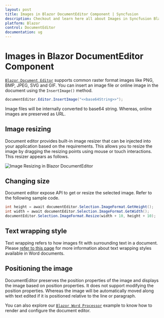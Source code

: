 ```yaml
---
layout: post
title: Images in Blazor DocumentEditor Component | Syncfusion
description: Checkout and learn here all about Images in Syncfusion Blazor DocumentEditor component and much more.
platform: Blazor
control: DocumentEditor
documentation: ug
---
```


# Images in Blazor DocumentEditor Component

[`Blazor Document Editor`](https://www.syncfusion.com/blazor-components/blazor-word-processor) supports common raster format images like PNG, BMP, JPEG, SVG and GIF. You can insert an image file or online image in the document using the `InsertImage()` method.

```csharp
documentEditor.Editor.InsertImage("<<base64String>>");
```

Image files will be internally converted to base64 string. Whereas, online images are preserved as URL.

## Image resizing

Document editor provides built-in image resizer that can be injected into your application based on the requirements. This allows you to resize the image by dragging the resizing points using mouse or touch interactions. This resizer appears as follows.

![Image Resizing in Blazor DocumentEditor](images/blazor-document-editor-image-resizing.jpeg)

## Changing size

Document editor expose API to get or resize the selected image. Refer to the following sample code.

```csharp
int height = await documentEditor.Selection.ImageFormat.GetHeight();
int width = await documentEditor.Selection.ImageFormat.GetWidth();
documentEditor.Selection.ImageFormat.Resize(width + 10, height + 10);
```

## Text wrapping style

Text wrapping refers to how images fit with surrounding text in a document. Please [refer to this page](../document-editor/text-wrapping-style) for more information about text wrapping styles available in Word documents.

## Positioning the image

DocumentEditor preserves the position properties of the image and displays the image based on position properties. It does not support modifying the position properties. Whereas the image will be automatically moved along with text edited if it is positioned relative to the line or paragraph.

You can also explore our [`Blazor Word Processor`](https://blazor.syncfusion.com/demos/document-editor/default-functionalities) example to know how to render and configure the document editor.